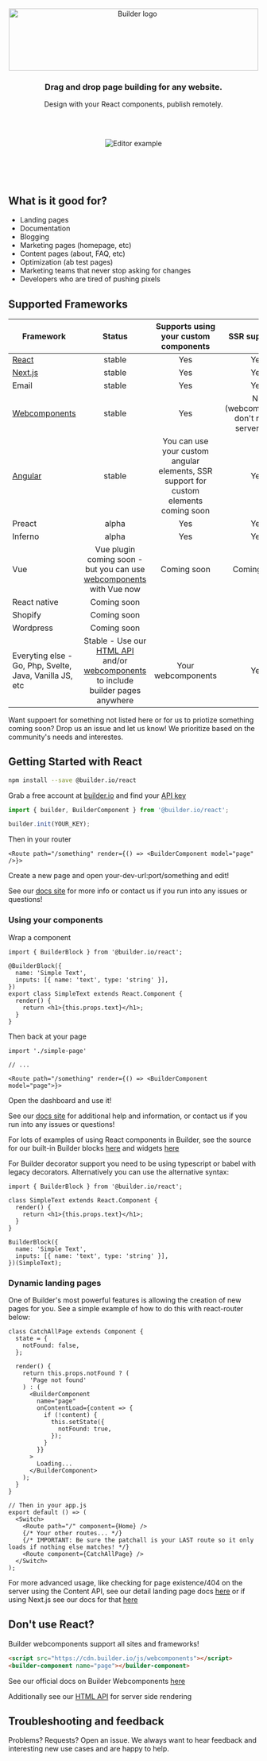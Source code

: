 <br />
<p align="center"><img width="502" height="125" src="https://imgur.com/B9CUJxo.gif" alt="Builder logo" /></p>
<h3 align="center">Drag and drop page building for any website.</h3>
<p align="center">Design with your React components, publish remotely.</p>
<br />
<br />
<p align="center"><img src="https://imgur.com/lHDo3Mq.gif" alt="Editor example" /></p>

<br /><br /><br />

## What is it good for?

- Landing pages
- Documentation
- Blogging
- Marketing pages (homepage, etc)
- Content pages (about, FAQ, etc)
- Optimization (ab test pages)
- Marketing teams that never stop asking for changes
- Developers who are tired of pushing pixels

## Supported Frameworks

| Framework                                                    |                                                                                Status                                                                                 |                         Supports using your custom components                         |                SSR supported                |
| ------------------------------------------------------------ | :-------------------------------------------------------------------------------------------------------------------------------------------------------------------: | :-----------------------------------------------------------------------------------: | :-----------------------------------------: |
| [React](#getting-started-with-react)                         |                                                                                stable                                                                                 |                                          Yes                                          |                     Yes                     |
| [Next.js](packages/react/examples/next-js)                   |                                                                                stable                                                                                 |                                          Yes                                          |                     Yes                     |
| Email                                                        |                                                                                stable                                                                                 |                                          Yes                                          |                     Yes                     |
| [Webcomponents](https://builder.io/c/docs/webcomponents-sdk) |                                                                                stable                                                                                 |                                          Yes                                          | No (webcomponents don't render server side) |
| [Angular](packages/react)                                    |                                                                                stable                                                                                 | You can use your custom angular elements, SSR support for custom elements coming soon |                     Yes                     |
| Preact                                                       |                                                                                 alpha                                                                                 |                                          Yes                                          |                     Yes                     |
| Inferno                                                      |                                                                                 alpha                                                                                 |                                          Yes                                          |                     Yes                     |
| Vue                                                          |                          Vue plugin coming soon - but you can use [webcomponents](https://builder.io/c/docs/webcomponents-sdk) with Vue now                           |                                      Coming soon                                      |                 Coming soon                 | Coming soon |
| React native                                                 |                                                                              Coming soon                                                                              |                                                                                       |                                             |
| Shopify                                                      |                                                                              Coming soon                                                                              |                                                                                       |                                             |
| Wordpress                                                    |                                                                              Coming soon                                                                              |                                                                                       |                                             |
| Everyting else - Go, Php, Svelte, Java, Vanilla JS, etc      | Stable - Use our [HTML API](https://builder.io/c/docs/html-api) and/or [webcomponents](https://builder.io/c/docs/webcomponents-sdk) to include builder pages anywhere |                                  Your webcomponents                                   |                     Yes                     |

Want suppoert for something not listed here or for us to priotize something coming soon? Drop us an issue and let us know! We prioritize based on the community's needs and interestes.

## Getting Started with React

```sh
npm install --save @builder.io/react
```

Grab a free account at [builder.io](https://builder.io) and find your [API key](https://builder.io/account/organization)

```ts
import { builder, BuilderComponent } from '@builder.io/react';

builder.init(YOUR_KEY);
```

Then in your router

```tsx
<Route path="/something" render={() => <BuilderComponent model="page" />}>
```

Create a new page and open your-dev-url:port/something and edit!

See our [docs site](https://builder.io/c/docs/react) for more info or contact us if you run into any issues or questions!

### Using your components

Wrap a component

```tsx
import { BuilderBlock } from '@builder.io/react';

@BuilderBlock({
  name: 'Simple Text',
  inputs: [{ name: 'text', type: 'string' }],
})
export class SimpleText extends React.Component {
  render() {
    return <h1>{this.props.text}</h1>;
  }
}
```

Then back at your page

```tsx
import './simple-page'

// ...

<Route path="/something" render={() => <BuilderComponent model="page">}>
```

Open the dashboard and use it!

See our [docs site](https://builder.io/c/docs/custom-react-components) for additional help and information, or contact us if you run into any issues or questions!

For lots of examples of using React components in Builder, see the source for our built-in Builder blocks [here](https://github.com/BuilderIO/builder/tree/master/packages/react/src/blocks) and widgets [here](https://github.com/BuilderIO/builder/tree/master/packages/widgets/src/components)

For Builder decorator support you need to be using typescript or babel with legacy decorators.
Alternatively you can use the alternative syntax:

```tsx
import { BuilderBlock } from '@builder.io/react';

class SimpleText extends React.Component {
  render() {
    return <h1>{this.props.text}</h1>;
  }
}

BuilderBlock({
  name: 'Simple Text',
  inputs: [{ name: 'text', type: 'string' }],
})(SimpleText);
```

### Dynamic landing pages

One of Builder's most powerful features is allowing the creation of new pages for you. See a simple example of how to do this with react-router below:

```tsx
class CatchAllPage extends Component {
  state = {
    notFound: false,
  };

  render() {
    return this.props.notFound ? (
      'Page not found'
    ) : (
      <BuilderComponent
        name="page"
        onContentLoad={content => {
          if (!content) {
            this.setState({
              notFound: true,
            });
          }
        }}
      >
        Loading...
      </BuilderComponent>
    );
  }
}

// Then in your app.js
export default () => (
  <Switch>
    <Route path="/" component={Home} />
    {/* Your other routes... */}
    {/* IMPORTANT: Be sure the patchall is your LAST route so it only loads if nothing else matches! */}
    <Route component={CatchAllPage} />
  </Switch>
);
```

For more advanced usage, like checking for page existence/404 on the server using the Content API, see our detail landing page docs [here](https://builder.io/c/docs/custom-landing-pages) or if using Next.js see our docs for that [here](https://github.com/BuilderIO/builder/tree/master/packages/react/examples/next-js#dynamic-landing-pages)

## Don't use React?

Builder webcomponents support all sites and frameworks!

```html
<script src="https://cdn.builder.io/js/webcomponents"></script>
<builder-component name="page"></builder-component>
```

See our official docs on Builder Webcomponents [here](https://builder.io/c/docs/webcomponents-sdk)

Additionally see our [HTML API](https://builder.io/c/docs/html-api) for server side rendering

## Troubleshooting and feedback

Problems? Requests? Open an issue. We always want to hear feedback and interesting new use cases and are happy to help.
